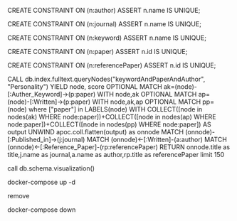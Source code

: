 CREATE CONSTRAINT ON (n:author) ASSERT n.name IS UNIQUE;

CREATE CONSTRAINT ON (n:journal) ASSERT n.name IS UNIQUE;

CREATE CONSTRAINT ON (n:keyword) ASSERT n.name IS UNIQUE;

CREATE CONSTRAINT ON (n:paper) ASSERT n.id IS UNIQUE;

CREATE CONSTRAINT ON (n:referencePaper) ASSERT n.id IS UNIQUE;



CALL db.index.fulltext.queryNodes("keywordAndPaperAndAuthor", "Personality") YIELD node, score
OPTIONAL MATCH ak=(node)-[:Auther_Keyword]->(p:paper)
WITH node,ak
OPTIONAL MATCH ap=(node)-[:Written]->(p:paper)
WITH node,ak,ap
OPTIONAL MATCH pp=(node) where ["paper"] in  LABELS(node)
WITH COLLECT([node in nodes(ak)  WHERE  node:paper])+COLLECT([node in nodes(ap)  WHERE  node:paper])+COLLECT([node in nodes(pp)  WHERE  node:paper]) AS output
UNWIND apoc.coll.flatten(output) as onnode
MATCH (onnode)-[:Published_in]->(j:journal)
MATCH (onnode)<-[:Written]-(a:author)
MATCH (onnode)<-[:Reference_Paper]-(rp:referencePaper)
RETURN onnode.title as title,j.name as journal,a.name as author,rp.title as referencePaper limit 150


call db.schema.visualization()

docker-compose up -d

remove 

docker-compose down